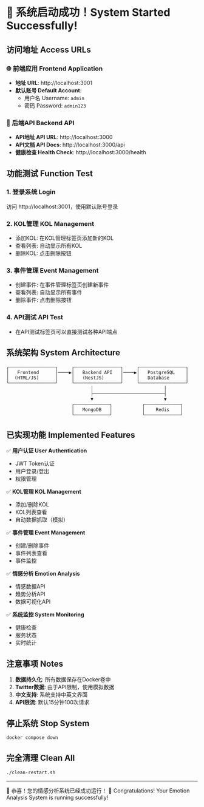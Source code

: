 # 🎉 系统启动成功！System Started Successfully!

## 访问地址 Access URLs

### 🌐 前端应用 Frontend Application
- **地址 URL**: http://localhost:3001
- **默认账号 Default Account**: 
  - 用户名 Username: `admin`
  - 密码 Password: `admin123`

### 🔧 后端API Backend API
- **API地址 API URL**: http://localhost:3000
- **API文档 API Docs**: http://localhost:3000/api
- **健康检查 Health Check**: http://localhost:3000/health

## 功能测试 Function Test

### 1. 登录系统 Login
访问 http://localhost:3001，使用默认账号登录

### 2. KOL管理 KOL Management
- 添加KOL: 在KOL管理标签页添加新的KOL
- 查看列表: 自动显示所有KOL
- 删除KOL: 点击删除按钮

### 3. 事件管理 Event Management
- 创建事件: 在事件管理标签页创建新事件
- 查看列表: 自动显示所有事件
- 删除事件: 点击删除按钮

### 4. API测试 API Test
- 在API测试标签页可以直接测试各种API端点

## 系统架构 System Architecture

```
┌─────────────────┐     ┌─────────────────┐     ┌─────────────────┐
│   Frontend      │────▶│   Backend API   │────▶│   PostgreSQL    │
│  (HTML/JS)      │     │   (NestJS)      │     │   Database      │
└─────────────────┘     └─────────────────┘     └─────────────────┘
                               │                          │
                               ├──────────────────────────┤
                               ▼                          ▼
                        ┌─────────────┐           ┌─────────────┐
                        │   MongoDB   │           │    Redis    │
                        └─────────────┘           └─────────────┘
```

## 已实现功能 Implemented Features

✅ **用户认证 User Authentication**
- JWT Token认证
- 用户登录/登出
- 权限管理

✅ **KOL管理 KOL Management**
- 添加/删除KOL
- KOL列表查看
- 自动数据抓取（模拟）

✅ **事件管理 Event Management**
- 创建/删除事件
- 事件列表查看
- 事件监控

✅ **情感分析 Emotion Analysis**
- 情感数据API
- 趋势分析API
- 数据可视化API

✅ **系统监控 System Monitoring**
- 健康检查
- 服务状态
- 实时统计

## 注意事项 Notes

1. **数据持久化**: 所有数据保存在Docker卷中
2. **Twitter数据**: 由于API限制，使用模拟数据
3. **中文支持**: 系统支持中英文界面
4. **API限流**: 默认15分钟100次请求

## 停止系统 Stop System

```bash
docker compose down
```

## 完全清理 Clean All

```bash
./clean-restart.sh
```

---

🎊 恭喜！您的情感分析系统已经成功运行！
🎊 Congratulations! Your Emotion Analysis System is running successfully!